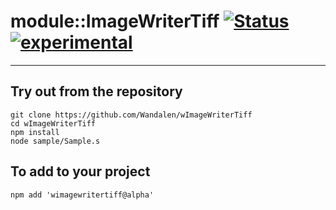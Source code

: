 
# module::ImageWriterTiff  [![Status](https://github.com/Wandalen/wImageWriterTiff/workflows/publish/badge.svg)](https://github.com/Wandalen/wImageWriterTiff/actions?query=workflow%3Apublish) [![experimental](https://img.shields.io/badge/stability-experimental-orange.svg)](https://github.com/emersion/stability-badges#experimental)

___

## Try out from the repository
```
git clone https://github.com/Wandalen/wImageWriterTiff
cd wImageWriterTiff
npm install
node sample/Sample.s
```

## To add to your project
```
npm add 'wimagewritertiff@alpha'
```




